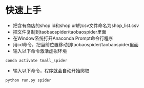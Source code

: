 # 快速上手

* 把含有商店的shop id和shop url的csv文件命名为shop\_list.csv 
* 把文件复制到taobaospider/taobaospider里面
* 在Window系统打开Anaconda Prompt命令行程序
* 用cd命令，把当前位置移动到taobaospider/taobaospider里面
* 输入以下命令激活虚拟环境

```
conda activate tmall_spider
```

* 输入以下命令，程序就会自动开始爬取

```
python run.py spider
```






